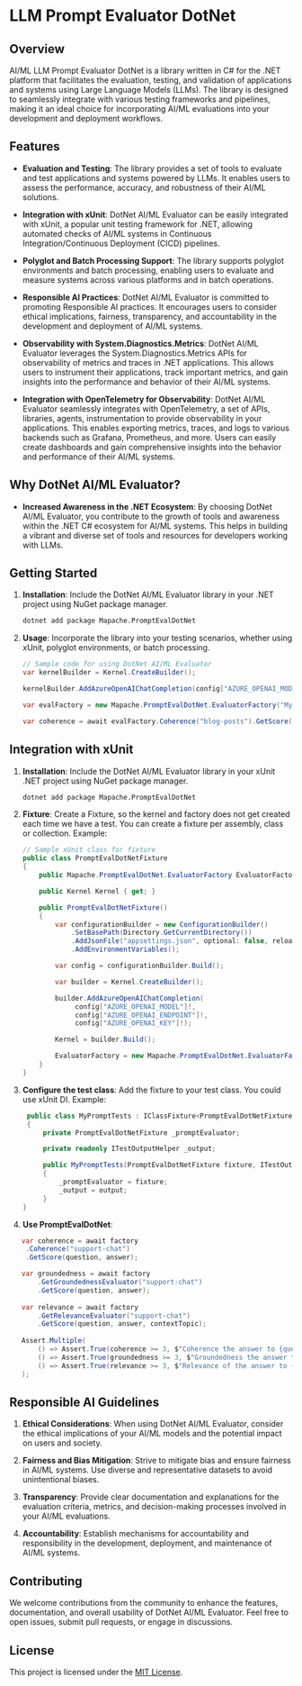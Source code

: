 #  LLM Prompt Evaluator DotNet

## Overview

AI/ML LLM Prompt Evaluator DotNet is a library written in C# for the .NET platform that facilitates the evaluation, testing, and validation of applications and systems using Large Language Models (LLMs). The library is designed to seamlessly integrate with various testing frameworks and pipelines, making it an ideal choice for incorporating AI/ML evaluations into your development and deployment workflows.

## Features

- **Evaluation and Testing**: The library provides a set of tools to evaluate and test applications and systems powered by LLMs. It enables users to assess the performance, accuracy, and robustness of their AI/ML solutions.

- **Integration with xUnit**: DotNet AI/ML Evaluator can be easily integrated with xUnit, a popular unit testing framework for .NET, allowing automated checks of AI/ML systems in Continuous Integration/Continuous Deployment (CICD) pipelines.

- **Polyglot and Batch Processing Support**: The library supports polyglot environments and batch processing, enabling users to evaluate and measure systems across various platforms and in batch operations.

- **Responsible AI Practices**: DotNet AI/ML Evaluator is committed to promoting Responsible AI practices. It encourages users to consider ethical implications, fairness, transparency, and accountability in the development and deployment of AI/ML systems.

- **Observability with System.Diagnostics.Metrics**: DotNet AI/ML Evaluator leverages the System.Diagnostics.Metrics APIs for observability of metrics and traces in .NET applications. This allows users to instrument their applications, track important metrics, and gain insights into the performance and behavior of their AI/ML systems.

- **Integration with OpenTelemetry for Observability**: DotNet AI/ML Evaluator seamlessly integrates with OpenTelemetry, a set of APIs, libraries, agents, instrumentation to provide observability in your applications. This enables exporting metrics, traces, and logs to various backends such as Grafana, Prometheus, and more. Users can easily create dashboards and gain comprehensive insights into the behavior and performance of their AI/ML systems.

## Why DotNet AI/ML Evaluator?

- **Increased Awareness in the .NET Ecosystem**: By choosing DotNet AI/ML Evaluator, you contribute to the growth of tools and awareness within the .NET C# ecosystem for AI/ML systems. This helps in building a vibrant and diverse set of tools and resources for developers working with LLMs.

## Getting Started

1. **Installation**: Include the DotNet AI/ML Evaluator library in your .NET project using NuGet package manager.

   ```bash
   dotnet add package Mapache.PromptEvalDotNet
   ```

2. **Usage**: Incorporate the library into your testing scenarios, whether using xUnit, polyglot environments, or batch processing.

   ```csharp
   // Sample code for using DotNet AI/ML Evaluator
   var kernelBuilder = Kernel.CreateBuilder();

   kernelBuilder.AddAzureOpenAIChatCompletion(config["AZURE_OPENAI_MODEL"]!, config["AZURE_OPENAI_ENDPOINT"]!, config["AZURE_OPENAI_KEY"]!);
   
   var evalFactory = new Mapache.PromptEvalDotNet.EvaluatorFactory("MyProjectEvals", builder.Build());

   var coherence = await evalFactory.Coherence("blog-posts").GetScore(prompt, answer);
   ```

## Integration with xUnit

1. **Installation**: Include the DotNet AI/ML Evaluator library in your xUnit .NET project using NuGet package manager.

   ```bash
   dotnet add package Mapache.PromptEvalDotNet
   ```

2. **Fixture**: Create a Fixture, so the kernel and factory does not get created each time we have a test. You can create a fixture per assembly, class or collection. Example:

   ```csharp
   // Sample xUnit class for fixture
   public class PromptEvalDotNetFixture
   {
       public Mapache.PromptEvalDotNet.EvaluatorFactory EvaluatorFactory;

       public Kernel Kernel { get; }

       public PromptEvalDotNetFixture()
       {
           var configurationBuilder = new ConfigurationBuilder()
               .SetBasePath(Directory.GetCurrentDirectory())
               .AddJsonFile("appsettings.json", optional: false, reloadOnChange: true)
               .AddEnvironmentVariables();
   
           var config = configurationBuilder.Build();
   
           var builder = Kernel.CreateBuilder();
   
           builder.AddAzureOpenAIChatCompletion(
                config["AZURE_OPENAI_MODEL"]!,
                config["AZURE_OPENAI_ENDPOINT"]!,
                config["AZURE_OPENAI_KEY"]!);
   
           Kernel = builder.Build();
   
           EvaluatorFactory = new Mapache.PromptEvalDotNet.EvaluatorFactory("MyProjectTests", Kernel);
       }
   }
   ```

3. **Configure the test class**: Add the fixture to your test class. You could use xUnit DI. Example:

   ```csharp
    public class MyPromptTests : IClassFixture<PromptEvalDotNetFixture>
    {
        private PromptEvalDotNetFixture _promptEvaluator;

        private readonly ITestOutputHelper _output;

        public MyPromptTests(PromptEvalDotNetFixture fixture, ITestOutputHelper output)
        {
            _promptEvaluator = fixture;
            _output = output;
        }
   }
   ```

4. **Use PromptEvalDotNet**:

```csharp
   var coherence = await factory
    .Coherence("support-chat")
    .GetScore(question, answer);

   var groundedness = await factory
       .GetGroundednessEvaluator("support-chat")
       .GetScore(question, answer);
   
   var relevance = await factory
       .GetRelevanceEvaluator("support-chat")
       .GetScore(question, answer, contextTopic);
   
   Assert.Multiple(
       () => Assert.True(coherence >= 3, $"Coherence the answer to {question} - score {coherence}"),
       () => Assert.True(groundedness >= 3, $"Groundedness the answer to {question} - score {groundedness}"),
       () => Assert.True(relevance >= 3, $"Relevance of the answer to {question} - score {relevance}")
   );
```

## Responsible AI Guidelines

1. **Ethical Considerations**: When using DotNet AI/ML Evaluator, consider the ethical implications of your AI/ML models and the potential impact on users and society.

2. **Fairness and Bias Mitigation**: Strive to mitigate bias and ensure fairness in AI/ML systems. Use diverse and representative datasets to avoid unintentional biases.

3. **Transparency**: Provide clear documentation and explanations for the evaluation criteria, metrics, and decision-making processes involved in your AI/ML evaluations.

4. **Accountability**: Establish mechanisms for accountability and responsibility in the development, deployment, and maintenance of AI/ML systems.

## Contributing

We welcome contributions from the community to enhance the features, documentation, and overall usability of DotNet AI/ML Evaluator. Feel free to open issues, submit pull requests, or engage in discussions.

## License

This project is licensed under the [MIT License](LICENSE.md).
